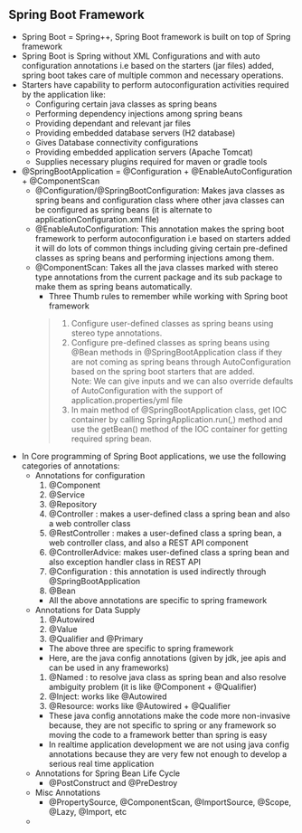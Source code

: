 ## Spring Boot Framework
* Spring Boot = Spring++, Spring Boot framework is built on top of Spring framework
* Spring Boot is Spring without XML Configurations and with auto configuration annotations i.e based on the starters (jar files) added, spring boot 
  takes care of multiple common and necessary operations.
* Starters have capability to perform autoconfiguration activities required by the application like:
  * Configuring certain java classes as spring beans
  * Performing dependency injections among spring beans
  * Providing dependant and relevant jar files
  * Providing embedded database servers (H2 database)
  * Gives Database connectivity configurations
  * Providing embedded application servers (Apache Tomcat)
  * Supplies necessary plugins required for maven or gradle tools
* @SpringBootApplication = @Configuration + @EnableAutoConfiguration + @ComponentScan
  * @Configuration/@SpringBootConfiguration: Makes java classes as spring beans and configuration class where other java classes
     can be configured as spring beans (it is alternate to applicationConfiguration.xml file)
  * @EnableAutoConfiguration: This annotation makes the spring boot framework to perform autoconfiguration i.e based on starters
     added it will do lots of common things including giving certain pre-defined classes as spring beans and performing injections
     among them.
  * @ComponentScan: Takes all the java classes marked with stereo type annotations from the current package and its sub package
     to make them as spring beans automatically.
    * Three Thumb rules to remember while working with Spring boot framework
    > 1. Configure user-defined classes as spring beans using stereo type annotations.
    > 2. Configure pre-defined classes as spring beans using @Bean methods in @SpringBootApplication class if they are not
        coming as spring beans through AutoConfiguration based on the spring boot starters that are added.
       <br> Note: We can give inputs and we can also override defaults of AutoConfiguration with the support of application.properties/yml file
    > 3. In main method of @SpringBootApplication class, get IOC container by calling SpringApplication.run(,) method and use
       the getBean() method of the IOC container for getting required spring bean.
* In Core programming of Spring Boot applications, we use the following categories of annotations:
  * Annotations for configuration
    1. @Component
    2. @Service
    3. @Repository
    4. @Controller : makes a user-defined class a spring bean and also a web controller class
    5. @RestController : makes a user-defined class a spring bean, a web controller class, and also a REST API component
    6. @ControllerAdvice: makes user-defined class a spring bean and also exception handler class in REST API
    7. @Configuration : this annotation is used indirectly through @SpringBootApplication
    8. @Bean
    * All the above annotations are specific to spring framework
  * Annotations for Data Supply
    1. @Autowired
    2. @Value
    3. @Qualifier and @Primary
    * The above three are specific to spring framework
    * Here, are the java config annotations (given by jdk, jee apis and can be used in any frameworks)
    1. @Named : to resolve java class as spring bean and also resolve ambiguity problem (it is like @Component + @Qualifier)
    2. @Inject: works like @Autowired
    3. @Resource: works like @Autowired + @Qualifier
    * These java config annotations make the code more non-invasive because, they are not specific to spring or any framework
      so moving the code to a framework better than spring is easy
    * In realtime application development we are not using java config annotations because they are very few not enough to
     develop a serious real time application
  * Annotations for Spring Bean Life Cycle
    * @PostConstruct and @PreDestroy
  * Misc Annotations
    * @PropertySource, @ComponentScan, @ImportSource, @Scope, @Lazy, @Import, etc
  * 